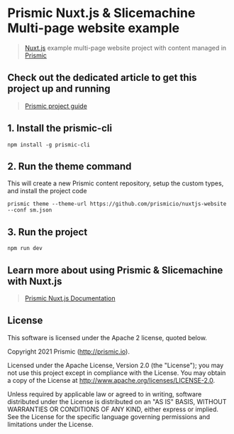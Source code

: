# Prismic Nuxt.js & Slicemachine Multi-page website example

> [Nuxt.js](https://nuxtjs.org) example multi-page website project with content managed in [Prismic](https://prismic.io)

## Check out the dedicated article to get this project up and running

> [Prismic project guide](https://prismic.io/docs/technologies/sample-multi-page-website-with-navigation-nuxtjs)

## 1. Install the prismic-cli
```
npm install -g prismic-cli
```

## 2. Run the theme command
This will create a new Prismic content repository, setup the custom types, and install the project code

```
prismic theme --theme-url https://github.com/prismicio/nuxtjs-website --conf sm.json
```

## 3. Run the project
```
npm run dev
```
## Learn more about using Prismic & Slicemachine with Nuxt.js

> [Prismic Nuxt.js Documentation](https://prismic.io/docs/technologies/getting-started-nuxtjs)

## License

This software is licensed under the Apache 2 license, quoted below.

Copyright 2021 Prismic (http://prismic.io).

Licensed under the Apache License, Version 2.0 (the "License"); you may not use this project except in compliance with the License. You may obtain a copy of the License at http://www.apache.org/licenses/LICENSE-2.0.

Unless required by applicable law or agreed to in writing, software distributed under the License is distributed on an "AS IS" BASIS, WITHOUT WARRANTIES OR CONDITIONS OF ANY KIND, either express or implied. See the License for the specific language governing permissions and limitations under the License.